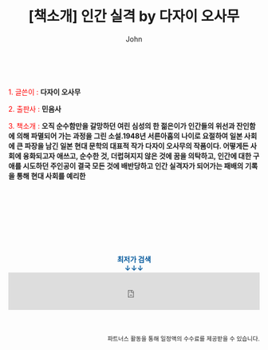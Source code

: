 ﻿---
layout: post
title:  "[책소개] 인간 실격 by 다자이 오사무"
author: John
categories: [ 도서 ]
tags: [ 인간 실격, 인간 실격 줄거리, 인간 실격 애니, 인간 실격 대여, 인간 실격 독후감, 인간 실격 영화, 인간 실격 명대사, 인간 실격 책, 인간 실격 내가 만약 죽는다면, 인간 실격 서평 ]
image: https://search1.kakaocdn.net/thumb/R120x174.q85/?fname=http%3A%2F%2Ft1.daumcdn.net%2Flbook%2Fimage%2F540869%3Ftimestamp%3D20230115224349 
description: "[책소개] 인간 실격 by 다자이 오사무"
toc: true
toc_sticky: true
---

<br>
<p>
<font color='#ff0000'>1. 글쓴이 : </font><b>다자이 오사무</b>
<p>
<font color='#ff0000'>2. 출판사 : </font><b>민음사</b>
<p>
<font color='#ff0000'>3. 책소개 : </font><b>오직 순수함만을 갈망하던 여린 심성의 한 젊은이가 인간들의 위선과 잔인함에 의해 파멸되어 가는 과정을 그린 소설.1948년 서른아홉의 나이로 요절하여 일본 사회에 큰 파장을 남긴 일본 현대 문학의 대표적 작가 다자이 오사무의 작품이다. 어떻게든 사회에 융화되고자 애쓰고, 순수한 것, 더럽혀지지 않은 것에 꿈을 의탁하고, 인간에 대한 구애를 시도하던 주인공이 결국 모든 것에 배반당하고 인간 실격자가 되어가는 패배의 기록을 통해 현대 사회를 예리한</b>
<p>
    
<br><br><br><br><br><br><br>
<center><b><font color='#01579B' size='medium'>최저가 검색<br>
↓↓↓</font></b></center>
<center><iframe src="https://coupa.ng/b1Tbjx" width="100%" height="75" frameborder="0" scrolling="no" referrerpolicy="unsafe-url"></iframe></center>
<br><br>
<p>
<small>
    <div align="right">파트너스 활동을 통해 일정액의 수수료를 제공받을 수 있습니다.</div>
</small>
</p>
